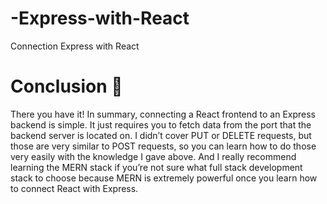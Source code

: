 # -Express-with-React
Connection Express with React
# Conclusion 🏁
There you have it! In summary, connecting a React frontend to an Express backend is simple. It just requires you to fetch data from the port that the backend server is located on. I didn’t cover PUT or DELETE requests, but those are very similar to POST requests, so you can learn how to do those very easily with the knowledge I gave above. And I really recommend learning the MERN stack if you’re not sure what full stack development stack to choose because MERN is extremely powerful once you learn how to connect React with Express. 
  
    
   
   
    
  

  
 
 
